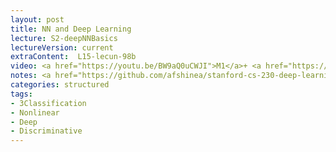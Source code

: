 ```yaml
---
layout: post
title: NN and Deep Learning
lecture: S2-deepNNBasics
lectureVersion: current
extraContent:  L15-lecun-98b
video: <a href="https://youtu.be/BW9aQ0uCWJI">M1</a>+ <a href="https://youtu.be/rxwDm3R6gp0">M2</a>+   <a href="https://youtu.be/viVhuJmCobI">M3</a>+ <a href="https://youtu.be/N3VlORneaD4">M4</a>
notes: <a href="https://github.com/afshinea/stanford-cs-230-deep-learning"> DNN Cheatsheets </a> 
categories: structured
tags:
- 3Classification
- Nonlinear
- Deep
- Discriminative
---
```

